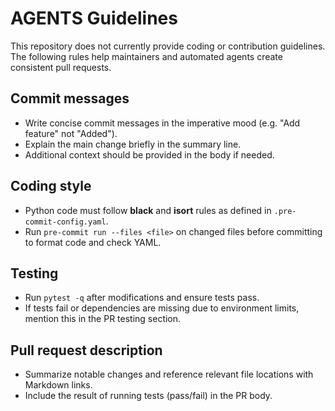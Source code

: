 # AGENTS Guidelines

This repository does not currently provide coding or contribution guidelines. The following rules help maintainers and automated agents create consistent pull requests.

## Commit messages
- Write concise commit messages in the imperative mood (e.g. "Add feature" not "Added").
- Explain the main change briefly in the summary line.
- Additional context should be provided in the body if needed.

## Coding style
- Python code must follow **black** and **isort** rules as defined in `.pre-commit-config.yaml`.
- Run `pre-commit run --files <file>` on changed files before committing to format code and check YAML.

## Testing
- Run `pytest -q` after modifications and ensure tests pass.
- If tests fail or dependencies are missing due to environment limits, mention this in the PR testing section.

## Pull request description
- Summarize notable changes and reference relevant file locations with Markdown links.
- Include the result of running tests (pass/fail) in the PR body.


